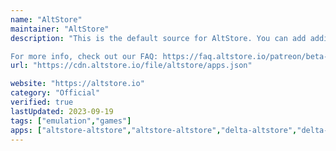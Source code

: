 ```yaml
---
name: "AltStore"
maintainer: "AltStore"
description: "This is the default source for AltStore. You can add additional sources to manage what apps appear in AltStore.

For more info, check out our FAQ: https://faq.altstore.io/patreon/beta-access/sources"
url: "https://cdn.altstore.io/file/altstore/apps.json"

website: "https://altstore.io"
category: "Official"
verified: true
lastUpdated: 2023-09-19
tags: ["emulation","games"]
apps: ["altstore-altstore","altstore-altstore","delta-altstore","delta-altstore","clip-altstore","clip-altstore"]
---
```

